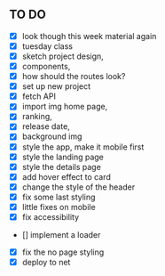 ## TO DO ##
- [x] look though this week material again
- [x] tuesday class
- [x] sketch project design, 
- [x] components, 
- [x] how should the routes look?  
- [x] set up new project
- [x] fetch API 
- [x] import img home page, 
- [x] ranking, 
- [x] release date, 
- [x] background img
- [x] style the app, make it mobile first
- [x] style the landing page
- [x] style the details page
- [x] add hover effect to card
- [x] change the style of the header
- [x] fix some last styling 
- [x] little fixes on mobile
- [x] fix accessibility 
- [] implement a loader
- [x] fix the no page styling
- [x] deploy to net